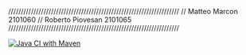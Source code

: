 //////////////////////////////////////////////////////////////////// 
// Matteo Marcon 2101060
// Roberto Piovesan 2101065
////////////////////////////////////////////////////////////////////

[![Java CI with Maven](https://github.com/Matteomarcon/progetto2mtss/actions/workflows/build.yml/badge.svg)](https://github.com/Matteomarcon/progetto2mtss/actions/workflows/build.yml)
